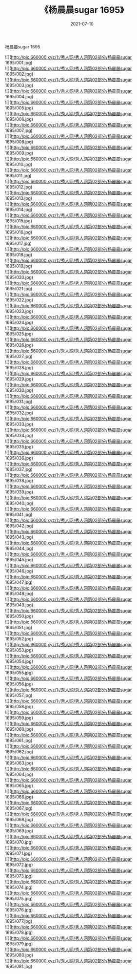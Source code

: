 ﻿---
layout: post
title:  《杨晨晨sugar 1695》
date:   2021-07-10
img: http://pic.660000.xyz/1:/秀人网/秀人网第02部分/杨晨晨sugar 1695/000.jpg
categories: [美女, 清纯, 唯美]
---

杨晨晨sugar 1695

  ![](http://pic.660000.xyz/1:/秀人网/秀人网第02部分/杨晨晨sugar 1695/001.jpg) <br> ![](http://pic.660000.xyz/1:/秀人网/秀人网第02部分/杨晨晨sugar 1695/002.jpg) <br> ![](http://pic.660000.xyz/1:/秀人网/秀人网第02部分/杨晨晨sugar 1695/003.jpg) <br> ![](http://pic.660000.xyz/1:/秀人网/秀人网第02部分/杨晨晨sugar 1695/004.jpg) <br> ![](http://pic.660000.xyz/1:/秀人网/秀人网第02部分/杨晨晨sugar 1695/005.jpg) <br> ![](http://pic.660000.xyz/1:/秀人网/秀人网第02部分/杨晨晨sugar 1695/006.jpg) <br> ![](http://pic.660000.xyz/1:/秀人网/秀人网第02部分/杨晨晨sugar 1695/007.jpg) <br> ![](http://pic.660000.xyz/1:/秀人网/秀人网第02部分/杨晨晨sugar 1695/008.jpg) <br> ![](http://pic.660000.xyz/1:/秀人网/秀人网第02部分/杨晨晨sugar 1695/009.jpg) <br> ![](http://pic.660000.xyz/1:/秀人网/秀人网第02部分/杨晨晨sugar 1695/010.jpg) <br> ![](http://pic.660000.xyz/1:/秀人网/秀人网第02部分/杨晨晨sugar 1695/011.jpg) <br> ![](http://pic.660000.xyz/1:/秀人网/秀人网第02部分/杨晨晨sugar 1695/012.jpg) <br> ![](http://pic.660000.xyz/1:/秀人网/秀人网第02部分/杨晨晨sugar 1695/013.jpg) <br> ![](http://pic.660000.xyz/1:/秀人网/秀人网第02部分/杨晨晨sugar 1695/014.jpg) <br> ![](http://pic.660000.xyz/1:/秀人网/秀人网第02部分/杨晨晨sugar 1695/015.jpg) <br> ![](http://pic.660000.xyz/1:/秀人网/秀人网第02部分/杨晨晨sugar 1695/016.jpg) <br> ![](http://pic.660000.xyz/1:/秀人网/秀人网第02部分/杨晨晨sugar 1695/017.jpg) <br> ![](http://pic.660000.xyz/1:/秀人网/秀人网第02部分/杨晨晨sugar 1695/018.jpg) <br> ![](http://pic.660000.xyz/1:/秀人网/秀人网第02部分/杨晨晨sugar 1695/019.jpg) <br> ![](http://pic.660000.xyz/1:/秀人网/秀人网第02部分/杨晨晨sugar 1695/020.jpg) <br> ![](http://pic.660000.xyz/1:/秀人网/秀人网第02部分/杨晨晨sugar 1695/021.jpg) <br> ![](http://pic.660000.xyz/1:/秀人网/秀人网第02部分/杨晨晨sugar 1695/022.jpg) <br> ![](http://pic.660000.xyz/1:/秀人网/秀人网第02部分/杨晨晨sugar 1695/023.jpg) <br> ![](http://pic.660000.xyz/1:/秀人网/秀人网第02部分/杨晨晨sugar 1695/024.jpg) <br> ![](http://pic.660000.xyz/1:/秀人网/秀人网第02部分/杨晨晨sugar 1695/025.jpg) <br> ![](http://pic.660000.xyz/1:/秀人网/秀人网第02部分/杨晨晨sugar 1695/026.jpg) <br> ![](http://pic.660000.xyz/1:/秀人网/秀人网第02部分/杨晨晨sugar 1695/027.jpg) <br> ![](http://pic.660000.xyz/1:/秀人网/秀人网第02部分/杨晨晨sugar 1695/028.jpg) <br> ![](http://pic.660000.xyz/1:/秀人网/秀人网第02部分/杨晨晨sugar 1695/029.jpg) <br> ![](http://pic.660000.xyz/1:/秀人网/秀人网第02部分/杨晨晨sugar 1695/030.jpg) <br> ![](http://pic.660000.xyz/1:/秀人网/秀人网第02部分/杨晨晨sugar 1695/031.jpg) <br> ![](http://pic.660000.xyz/1:/秀人网/秀人网第02部分/杨晨晨sugar 1695/032.jpg) <br> ![](http://pic.660000.xyz/1:/秀人网/秀人网第02部分/杨晨晨sugar 1695/033.jpg) <br> ![](http://pic.660000.xyz/1:/秀人网/秀人网第02部分/杨晨晨sugar 1695/034.jpg) <br> ![](http://pic.660000.xyz/1:/秀人网/秀人网第02部分/杨晨晨sugar 1695/035.jpg) <br> ![](http://pic.660000.xyz/1:/秀人网/秀人网第02部分/杨晨晨sugar 1695/036.jpg) <br> ![](http://pic.660000.xyz/1:/秀人网/秀人网第02部分/杨晨晨sugar 1695/037.jpg) <br> ![](http://pic.660000.xyz/1:/秀人网/秀人网第02部分/杨晨晨sugar 1695/038.jpg) <br> ![](http://pic.660000.xyz/1:/秀人网/秀人网第02部分/杨晨晨sugar 1695/039.jpg) <br> ![](http://pic.660000.xyz/1:/秀人网/秀人网第02部分/杨晨晨sugar 1695/040.jpg) <br> ![](http://pic.660000.xyz/1:/秀人网/秀人网第02部分/杨晨晨sugar 1695/041.jpg) <br> ![](http://pic.660000.xyz/1:/秀人网/秀人网第02部分/杨晨晨sugar 1695/042.jpg) <br> ![](http://pic.660000.xyz/1:/秀人网/秀人网第02部分/杨晨晨sugar 1695/043.jpg) <br> ![](http://pic.660000.xyz/1:/秀人网/秀人网第02部分/杨晨晨sugar 1695/044.jpg) <br> ![](http://pic.660000.xyz/1:/秀人网/秀人网第02部分/杨晨晨sugar 1695/045.jpg) <br> ![](http://pic.660000.xyz/1:/秀人网/秀人网第02部分/杨晨晨sugar 1695/046.jpg) <br> ![](http://pic.660000.xyz/1:/秀人网/秀人网第02部分/杨晨晨sugar 1695/047.jpg) <br> ![](http://pic.660000.xyz/1:/秀人网/秀人网第02部分/杨晨晨sugar 1695/048.jpg) <br> ![](http://pic.660000.xyz/1:/秀人网/秀人网第02部分/杨晨晨sugar 1695/049.jpg) <br> ![](http://pic.660000.xyz/1:/秀人网/秀人网第02部分/杨晨晨sugar 1695/050.jpg) <br> ![](http://pic.660000.xyz/1:/秀人网/秀人网第02部分/杨晨晨sugar 1695/051.jpg) <br> ![](http://pic.660000.xyz/1:/秀人网/秀人网第02部分/杨晨晨sugar 1695/052.jpg) <br> ![](http://pic.660000.xyz/1:/秀人网/秀人网第02部分/杨晨晨sugar 1695/053.jpg) <br> ![](http://pic.660000.xyz/1:/秀人网/秀人网第02部分/杨晨晨sugar 1695/054.jpg) <br> ![](http://pic.660000.xyz/1:/秀人网/秀人网第02部分/杨晨晨sugar 1695/055.jpg) <br> ![](http://pic.660000.xyz/1:/秀人网/秀人网第02部分/杨晨晨sugar 1695/056.jpg) <br> ![](http://pic.660000.xyz/1:/秀人网/秀人网第02部分/杨晨晨sugar 1695/057.jpg) <br> ![](http://pic.660000.xyz/1:/秀人网/秀人网第02部分/杨晨晨sugar 1695/058.jpg) <br> ![](http://pic.660000.xyz/1:/秀人网/秀人网第02部分/杨晨晨sugar 1695/059.jpg) <br> ![](http://pic.660000.xyz/1:/秀人网/秀人网第02部分/杨晨晨sugar 1695/060.jpg) <br> ![](http://pic.660000.xyz/1:/秀人网/秀人网第02部分/杨晨晨sugar 1695/061.jpg) <br> ![](http://pic.660000.xyz/1:/秀人网/秀人网第02部分/杨晨晨sugar 1695/062.jpg) <br> ![](http://pic.660000.xyz/1:/秀人网/秀人网第02部分/杨晨晨sugar 1695/063.jpg) <br> ![](http://pic.660000.xyz/1:/秀人网/秀人网第02部分/杨晨晨sugar 1695/064.jpg) <br> ![](http://pic.660000.xyz/1:/秀人网/秀人网第02部分/杨晨晨sugar 1695/065.jpg) <br> ![](http://pic.660000.xyz/1:/秀人网/秀人网第02部分/杨晨晨sugar 1695/066.jpg) <br> ![](http://pic.660000.xyz/1:/秀人网/秀人网第02部分/杨晨晨sugar 1695/067.jpg) <br> ![](http://pic.660000.xyz/1:/秀人网/秀人网第02部分/杨晨晨sugar 1695/068.jpg) <br> ![](http://pic.660000.xyz/1:/秀人网/秀人网第02部分/杨晨晨sugar 1695/069.jpg) <br> ![](http://pic.660000.xyz/1:/秀人网/秀人网第02部分/杨晨晨sugar 1695/070.jpg) <br> ![](http://pic.660000.xyz/1:/秀人网/秀人网第02部分/杨晨晨sugar 1695/071.jpg) <br> ![](http://pic.660000.xyz/1:/秀人网/秀人网第02部分/杨晨晨sugar 1695/072.jpg) <br> ![](http://pic.660000.xyz/1:/秀人网/秀人网第02部分/杨晨晨sugar 1695/073.jpg) <br> ![](http://pic.660000.xyz/1:/秀人网/秀人网第02部分/杨晨晨sugar 1695/074.jpg) <br> ![](http://pic.660000.xyz/1:/秀人网/秀人网第02部分/杨晨晨sugar 1695/075.jpg) <br> ![](http://pic.660000.xyz/1:/秀人网/秀人网第02部分/杨晨晨sugar 1695/076.jpg) <br> ![](http://pic.660000.xyz/1:/秀人网/秀人网第02部分/杨晨晨sugar 1695/077.jpg) <br> ![](http://pic.660000.xyz/1:/秀人网/秀人网第02部分/杨晨晨sugar 1695/078.jpg) <br> ![](http://pic.660000.xyz/1:/秀人网/秀人网第02部分/杨晨晨sugar 1695/079.jpg) <br> ![](http://pic.660000.xyz/1:/秀人网/秀人网第02部分/杨晨晨sugar 1695/080.jpg) <br> ![](http://pic.660000.xyz/1:/秀人网/秀人网第02部分/杨晨晨sugar 1695/081.jpg) <br>